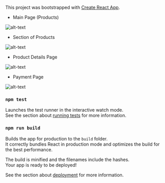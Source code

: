 This project was bootstrapped with [Create React App](https://github.com/facebook/create-react-app).

* Main Page (Products)

![alt-text](https://github.com/kels-orien/react-ecommerce-app/blob/master/main.PNG)


* Section of Products

![alt-text](https://github.com/kels-orien/react-ecommerce-app/blob/master/products.PNG)


* Product Details Page

![alt-text](https://github.com/kels-orien/react-ecommerce-app/blob/master/product-details.PNG)


* Payment Page

![alt-text](https://github.com/kels-orien/react-ecommerce-app/blob/master/payment.PNG)


### `npm test`

Launches the test runner in the interactive watch mode.<br>
See the section about [running tests](https://facebook.github.io/create-react-app/docs/running-tests) for more information.

### `npm run build`

Builds the app for production to the `build` folder.<br>
It correctly bundles React in production mode and optimizes the build for the best performance.

The build is minified and the filenames include the hashes.<br>
Your app is ready to be deployed!

See the section about [deployment](https://facebook.github.io/create-react-app/docs/deployment) for more information.

